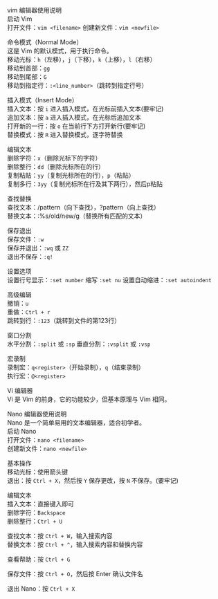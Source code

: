 vim 编辑器使用说明  
启动 Vim  
打开文件：`vim <filename>`
创建新文件：`vim <newfile>`

命令模式（Normal Mode）  
这是 Vim 的默认模式，用于执行命令。  
移动光标：`h`（左移），`j`（下移），`k`（上移），`l`（右移）  
移动到首部：`gg`  
移动到尾部：`G`  
移动到指定行：`:<line_number>`（跳转到指定行号）

插入模式（Insert Mode）  
插入文本：按 `i` 进入插入模式，在光标前插入文本(要牢记)  
追加文本：按 `a` 进入插入模式，在光标后追加文本  
打开新的一行：按 `o` 在当前行下方打开新行(要牢记)  
替换模式：按 `R` 进入替换模式，逐字符替换  

编辑文本  
删除字符：`x`（删除光标下的字符）  
删除整行：`dd`（删除光标所在的行）  
复制粘贴：`yy`（复制光标所在的行），`p`（粘贴）  
复制多行：`3yy`（复制光标所在行及其下两行），然后p粘贴

查找替换  
查找文本：/pattern（向下查找），?pattern（向上查找）  
替换文本：:%s/old/new/g（替换所有匹配的文本）  

保存退出  
保存文件：`:w`  
保存并退出：`:wq` 或 `ZZ`  
退出不保存：`:q!`  

设置选项  
设置行号显示：`:set number` 缩写 `:set nu`
设置自动缩进：`:set autoindent`  

高级编辑  
撤销：`u`  
重做：`Ctrl + r`  
跳转到行：`:123`（跳转到文件的第123行）  

窗口分割  
水平分割：`:split` 或 `:sp`
垂直分割：`:vsplit` 或 `:vsp` 

宏录制  
录制宏：`q<register>`（开始录制），`q`（结束录制）  
执行宏：`@<register>`  

Vi 编辑器  
Vi 是 Vim 的前身，它的功能较少，但基本原理与 Vim 相同。  

Nano 编辑器使用说明  
Nano 是一个简单易用的文本编辑器，适合初学者。  
启动 Nano  
打开文件：`nano <filename>`  
创建新文件：`nano <newfile>`  

基本操作  
移动光标：使用箭头键  
退出：按 `Ctrl + X`，然后按 `Y` 保存更改，按 `N` 不保存。(要牢记)    

编辑文本  
插入文本：直接键入即可  
删除字符：`Backspace`  
删除整行：`Ctrl + U`  

查找文本：按 `Ctrl + W`，输入搜索内容  
替换文本：按 `Ctrl + ^`，输入搜索内容和替换内容  

查看帮助：按 `Ctrl + G`  
 
保存文件：按 `Ctrl + O`，然后按 Enter 确认文件名  
  
退出 Nano：按 `Ctrl + X`  
